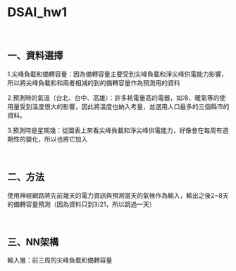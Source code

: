 # DSAI_hw1

<br />

## 一、資料選擇

1.尖峰負載和備轉容量：因為備轉容量主要受到尖峰負載和淨尖峰供電能力影響，所以將尖峰負載和和兩者相減的到的備轉容量作為預測用的資料

2.預測時的氣溫（台北、台中、高雄）：許多耗電量高的電器，如冷、暖氣等的使用量受到溫度很大的影響，因此將溫度也納入考量，並選用人口最多的三個縣市的資料。

3.預測時是星期幾：從圖表上來看尖峰負載和淨尖峰供電能力，好像會在每周有週期性的變化，所以也將它加入

<br />

## 二、方法

使用神經網路將先前幾天的電力資訊與預測當天的氣候作為輸入，輸出之後2~8天的備轉容量預測（因為資料只到3/21，所以跳過一天）

<br />

## 三、NN架構

輸入層：前三周的尖峰負載和備轉容量
